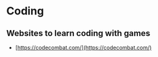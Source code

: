 # Coding

## Websites to learn coding with games

- [https://codecombat.com/](https://codecombat.com/)